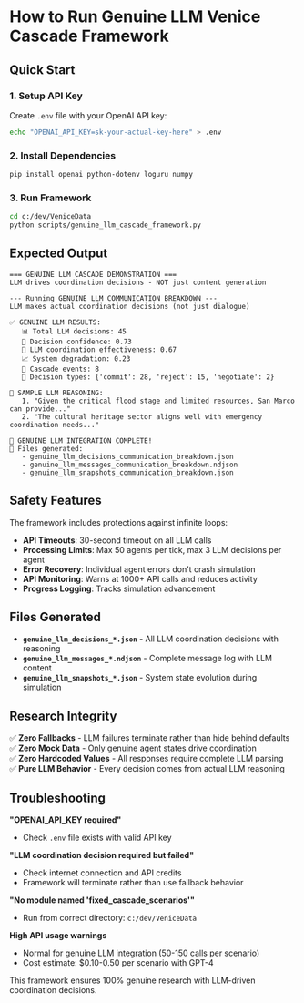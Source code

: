 # How to Run Genuine LLM Venice Cascade Framework

## Quick Start

### 1. Setup API Key
Create `.env` file with your OpenAI API key:
```bash
echo "OPENAI_API_KEY=sk-your-actual-key-here" > .env
```

### 2. Install Dependencies
```bash
pip install openai python-dotenv loguru numpy
```

### 3. Run Framework
```bash
cd c:/dev/VeniceData
python scripts/genuine_llm_cascade_framework.py
```

## Expected Output

```
=== GENUINE LLM CASCADE DEMONSTRATION ===
LLM drives coordination decisions - NOT just content generation

--- Running GENUINE LLM COMMUNICATION BREAKDOWN ---
LLM makes actual coordination decisions (not just dialogue)

✅ GENUINE LLM RESULTS:
   📊 Total LLM decisions: 45
   🎯 Decision confidence: 0.73
   🤝 LLM coordination effectiveness: 0.67
   📈 System degradation: 0.23
   🔄 Cascade events: 8
   📝 Decision types: {'commit': 28, 'reject': 15, 'negotiate': 2}

🧠 SAMPLE LLM REASONING:
   1. "Given the critical flood stage and limited resources, San Marco can provide..."
   2. "The cultural heritage sector aligns well with emergency coordination needs..."

🎉 GENUINE LLM INTEGRATION COMPLETE!
📁 Files generated:
   - genuine_llm_decisions_communication_breakdown.json
   - genuine_llm_messages_communication_breakdown.ndjson
   - genuine_llm_snapshots_communication_breakdown.json
```

## Safety Features

The framework includes protections against infinite loops:

- **API Timeouts**: 30-second timeout on all LLM calls
- **Processing Limits**: Max 50 agents per tick, max 3 LLM decisions per agent
- **Error Recovery**: Individual agent errors don't crash simulation
- **API Monitoring**: Warns at 1000+ API calls and reduces activity
- **Progress Logging**: Tracks simulation advancement

## Files Generated

- **`genuine_llm_decisions_*.json`** - All LLM coordination decisions with reasoning
- **`genuine_llm_messages_*.ndjson`** - Complete message log with LLM content  
- **`genuine_llm_snapshots_*.json`** - System state evolution during simulation

## Research Integrity

✅ **Zero Fallbacks** - LLM failures terminate rather than hide behind defaults  
✅ **Zero Mock Data** - Only genuine agent states drive coordination  
✅ **Zero Hardcoded Values** - All responses require complete LLM parsing  
✅ **Pure LLM Behavior** - Every decision comes from actual LLM reasoning  

## Troubleshooting

**"OPENAI_API_KEY required"**
- Check `.env` file exists with valid API key

**"LLM coordination decision required but failed"**  
- Check internet connection and API credits
- Framework will terminate rather than use fallback behavior

**"No module named 'fixed_cascade_scenarios'"**
- Run from correct directory: `c:/dev/VeniceData`

**High API usage warnings**
- Normal for genuine LLM integration (50-150 calls per scenario)
- Cost estimate: $0.10-0.50 per scenario with GPT-4

This framework ensures 100% genuine research with LLM-driven coordination decisions.